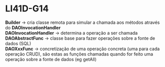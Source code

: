LI41D-G14
=========
**Builder** -> cria classe remota para simular a chamada aos métodos através do **DAOInvocationHandler**  
**DAOInvocationHandler** -> determina a operação a ser chamada  
**DAOAbstractFunc** -> classe base para fazer operações sobre a fonte de dados (SQL)  
**DAOXxxFunc** -> concretização de uma operação concreta (uma para cada operação CRUD), são estas as funções chamadas quando for feito uma operação sobre a fonte de dados (eg getAll)

